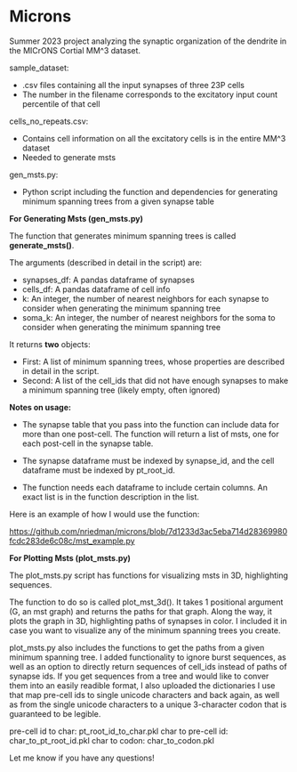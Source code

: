 # Microns

Summer 2023 project analyzing the synaptic organization of the dendrite in the MICrONS Cortial MM^3 dataset.

sample_dataset:
- .csv files containing all the input synapses of three 23P cells
- The number in the filename corresponds to the excitatory input count percentile of that cell

cells_no_repeats.csv:
- Contains cell information on all the excitatory cells is in the entire MM^3 dataset
- Needed to generate msts

gen_msts.py:
- Python script including the function and dependencies for generating minimum spanning trees from a given synapse table

**For Generating Msts (gen_msts.py)**

The function that generates minimum spanning trees is called **generate_msts()**.

The arguments (described in detail in the script) are:
- synapses_df: A pandas dataframe of synapses
- cells_df: A pandas dataframe of cell info
- k: An integer, the number of nearest neighbors for each synapse to consider when generating the minimum spanning tree
- soma_k: An integer, the number of nearest neighbors for the soma to consider when generating the minimum spanning tree

It returns **two** objects:
- First: A list of minimum spanning trees, whose properties are described in detail in the script.
- Second: A list of the cell_ids that did not have enough synapses to make a minimum spanning tree (likely empty, often ignored)

**Notes on usage:**

- The synapse table that you pass into the function can include data for more than one post-cell. The function will return a list of msts, one for each post-cell in the synapse table.

- The synapse dataframe must be indexed by synapse_id, and the cell dataframe must be indexed by pt_root_id.

- The function needs each dataframe to include certain columns. An exact list is in the function description in the list.

Here is an example of how I would use the function:

https://github.com/nriedman/microns/blob/7d1233d3ac5eba714d28369980fcdc283de6c08c/mst_example.py

**For Plotting Msts (plot_msts.py)**

The plot_msts.py script has functions for visualizing msts in 3D, highlighting sequences.

The function to do so is called plot_mst_3d(). It takes 1 positional argument (G, an mst graph) and returns the paths for that graph. Along the way, it plots the graph in 3D, highlighting paths of synapses in color. I included it in case you want to visualize any of the minimum spanning trees you create.

plot_msts.py also includes the functions to get the paths from a given minimum spanning tree. I added functionality to ignore burst sequences, as well as an option to directly return sequences of cell_ids instead of paths of synapse ids. If you get sequences from a tree and would like to conver them into an easily readible format, I also uploaded the dictionaries I use that map pre-cell ids to single unicode characters and back again, as well as from the single unicode characters to a unique 3-character codon that is guaranteed to be legible.

pre-cell id to char: pt_root_id_to_char.pkl
char to pre-cell id: char_to_pt_root_id.pkl
char to codon: char_to_codon.pkl

Let me know if you have any questions!

